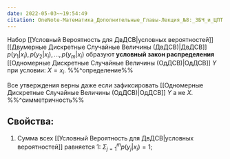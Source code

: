 ```yaml
---
date: 2022-05-03~~19:54:49
citation: OneNote-Математика_Дополнительные_Главы-Лекция_№8:_ЗБЧ_и_ЦПТ
---
```

Набор [[Условный Вероятность для ДвДСВ|условных вероятностей]] [[Двумерные Дискретные Случайные Величины (ДвДСВ)|ДвДСВ]] $p(y_1|x_i), p(y_2|x_i),...,p(y_m|x_i)$ образуют **условный закон распределения** [[Одномерные Дискретные Случайные Величины (ОдДСВ)|ОдДСВ]] $Y$ при условии: $X = x_i$.
%%^определение%%

Все утверждения верны даже если зафиксировать [[Одномерные Дискретные Случайные Величины (ОдДСВ)|ОдДСВ]] $Y$ а не $X$.
%%^симметричность%%

## Свойства:
1) Сумма всех [[Условный Вероятность для ДвДСВ|условных вероятностей]] равняется $1$: $\Sigma^m_{j=1}{p(y_j|x_i)} = 1$;
